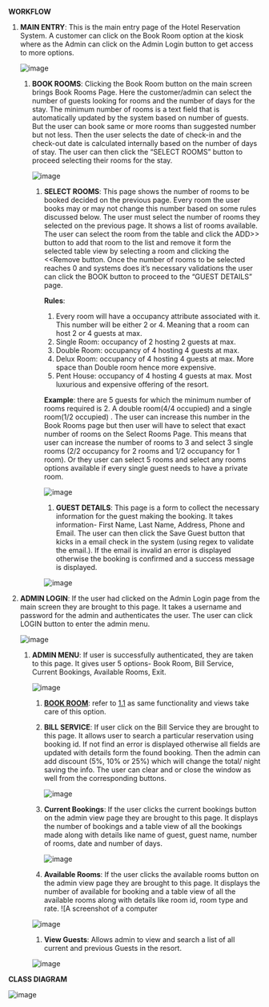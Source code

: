 **WORKFLOW**

1. **MAIN ENTRY**: This is the main entry page of the Hotel Reservation System. A customer can click on the Book Room option at the kiosk where as the Admin can click on the Admin Login button to get access to more options. 

   ![image](https://github.com/hashmeet02/EmerladChasmResortKiosk/assets/103609995/4fff461a-e6ae-44dd-9ffc-0a3535b67319)


   1. <a name="bookrooms"></a>**BOOK ROOMS**: Clicking the Book Room button on the main screen brings Book Rooms Page. Here the customer/admin can select the number of guests looking for rooms and the number of days for the stay. The minimum number of rooms is a text field that is automatically updated by the system based on number of guests. But the user can book same or more rooms than suggested number but not less. Then the user selects the date of check-in and the check-out date is calculated internally based on the number of days of stay. The user can then click the “SELECT ROOMS” button to proceed selecting their rooms for the stay. 

      ![image](https://github.com/hashmeet02/EmerladChasmResortKiosk/assets/103609995/c2cd3ee4-90e4-4030-a77e-8d4563da6125)


      1. **SELECT ROOMS**: This page shows the number of rooms to be booked decided on the previous page. Every room the user books may or may not change this number based on some rules discussed below. The user must select the number of rooms they selected on the previous page. It shows a list of rooms available. The user can select the room from the table and click the ADD>> button to add that room to the list and remove it form the selected table view by selecting a room and clicking the <<Remove button. Once the number of rooms to be selected reaches 0 and systems does it’s necessary validations the user can click the BOOK button to proceed to the “GUEST DETAILS” page. 

         **Rules**: 

         1) Every room will have a occupancy attribute associated with it. This number will be either 2 or 4. Meaning that a room can host 2 or 4 guests at max. 
         1) Single Room: occupancy of 2 hosting 2 guests at max. 
         1) Double Room: occupancy of 4 hosting 4 guests at max. 
         1) Delux Room: occupancy of 4 hosting 4 guests at max. More space than Double room hence more expensive. 
         1) Pent House: occupancy of 4 hosting 4 guests at max. Most luxurious and expensive offering of the resort. 

         **Example**: there are 5 guests for which the minimum number of rooms required is 2. A double room(4/4 occupied) and a single room(1/2 occupied) . The user can increase this number in the Book Rooms page but then user will have to select that exact number of rooms on the Select Rooms Page. This means that user can increase the number of rooms to 3 and select 3 single rooms (2/2 occupancy for 2 rooms and 1/2 occupancy for 1 room). Or they user can select 5 rooms and select any rooms options available if every single guest needs to have a private room. 

         ![image](https://github.com/hashmeet02/EmerladChasmResortKiosk/assets/103609995/388985c2-0a99-4162-9634-8bbf6a444f2a)


            1. **GUEST DETAILS**: This page is a form to collect the necessary information for the guest making the booking. It takes information- First Name, Last Name, Address, Phone and Email. The user can then click the Save Guest button that kicks in a email check in the system (using regex to validate the email.). If the email is invalid an error is displayed otherwise the booking is confirmed and a success message is displayed. 

            ![image](https://github.com/hashmeet02/EmerladChasmResortKiosk/assets/103609995/ed53617e-84d9-449d-987a-da2deebcb3b8)


1. **ADMIN LOGIN**: If the user had clicked on the Admin Login page from the main screen they are brought to this page. It takes a username and password for the admin and authenticates the user. The user can click LOGIN button to enter the admin menu. 

   ![image](https://github.com/hashmeet02/EmerladChasmResortKiosk/assets/103609995/2487aedb-b40a-485c-8a97-431ec605ac7e)

   1. **ADMIN MENU**: If user is successfully authenticated, they are taken to this page. It gives user 5 options- Book Room, Bill Service, Current Bookings, Available Rooms, Exit. 

      ![image](https://github.com/hashmeet02/EmerladChasmResortKiosk/assets/103609995/a9e419a1-9def-4303-a89a-6acb1bf4aca3)


      1. [**BOOK ROOM**](#bookrooms): refer to [1.1](#bookrooms) as same functionality and views take care of this option. 

      1. **BILL SERVICE**: If user click on the Bill Service they are brought to this page. It allows user to search a particular reservation using booking id. If not find an error is displayed otherwise all fields are updated with details form the found booking. Then the admin can add discount (5%, 10% or 25%) which will change the total/ night saving the info. The user can clear and or close the window as well from the corresponding buttons. 

         ![image](https://github.com/hashmeet02/EmerladChasmResortKiosk/assets/103609995/3c387c5f-a49b-4c0a-bbae-2be29cb246c1)


      1. **Current Bookings**: If the user clicks the current bookings button on the admin view page they are brought to this page. It displays the number of bookings and a table view of all the bookings made along with details like name of guest, guest name, number of rooms, date and number of days. 

         ![image](https://github.com/hashmeet02/EmerladChasmResortKiosk/assets/103609995/7d96c417-a707-4ee6-938f-e455f12cd39f)


      1. **Available Rooms**: If the user clicks the available rooms button on the admin view page they are brought to this page. It displays the number of available for booking and a table view of all the available rooms along with details like room id, room type and rate. ![A screenshot of a computer

      ![image](https://github.com/hashmeet02/EmerladChasmResortKiosk/assets/103609995/64d53c48-c409-421b-8eb9-863bbd0a39e4)


      1. **View Guests**: Allows admin to view and search a list of all current and previous Guests in the resort. 

      ![image](https://github.com/hashmeet02/EmerladChasmResortKiosk/assets/103609995/eebbfc42-2236-4a7d-8298-efeef0623f2c)

**CLASS DIAGRAM**

   ![image](https://github.com/hashmeet02/EmerladChasmResortKiosk/assets/103609995/b61f5410-303f-48e5-baf5-ce020c7724df)


